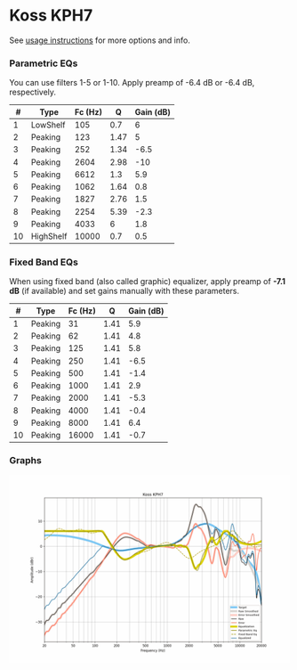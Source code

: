 # Koss KPH7
See [usage instructions](https://github.com/jaakkopasanen/AutoEq#usage) for more options and info.

### Parametric EQs
You can use filters 1-5 or 1-10. Apply preamp of -6.4 dB or -6.4 dB, respectively.

|   # | Type      |   Fc (Hz) |    Q |   Gain (dB) |
|-----|-----------|-----------|------|-------------|
|   1 | LowShelf  |       105 | 0.7  |         6   |
|   2 | Peaking   |       123 | 1.47 |         5   |
|   3 | Peaking   |       252 | 1.34 |        -6.5 |
|   4 | Peaking   |      2604 | 2.98 |       -10   |
|   5 | Peaking   |      6612 | 1.3  |         5.9 |
|   6 | Peaking   |      1062 | 1.64 |         0.8 |
|   7 | Peaking   |      1827 | 2.76 |         1.5 |
|   8 | Peaking   |      2254 | 5.39 |        -2.3 |
|   9 | Peaking   |      4033 | 6    |         1.8 |
|  10 | HighShelf |     10000 | 0.7  |         0.5 |

### Fixed Band EQs
When using fixed band (also called graphic) equalizer, apply preamp of **-7.1 dB** (if available) and set gains manually with these parameters.

|   # | Type    |   Fc (Hz) |    Q |   Gain (dB) |
|-----|---------|-----------|------|-------------|
|   1 | Peaking |        31 | 1.41 |         5.9 |
|   2 | Peaking |        62 | 1.41 |         4.8 |
|   3 | Peaking |       125 | 1.41 |         5.8 |
|   4 | Peaking |       250 | 1.41 |        -6.5 |
|   5 | Peaking |       500 | 1.41 |        -1.4 |
|   6 | Peaking |      1000 | 1.41 |         2.9 |
|   7 | Peaking |      2000 | 1.41 |        -5.3 |
|   8 | Peaking |      4000 | 1.41 |        -0.4 |
|   9 | Peaking |      8000 | 1.41 |         6.4 |
|  10 | Peaking |     16000 | 1.41 |        -0.7 |

### Graphs
![](./Koss%20KPH7.png)
